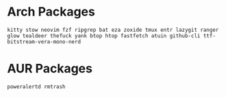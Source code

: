 # Arch Packages
```
kitty stow neovim fzf ripgrep bat eza zoxide tmux entr lazygit ranger glow tealdeer thefuck yank btop htop fastfetch atuin github-cli ttf-bitstream-vera-mono-nerd
```

# AUR Packages
```
poweralertd rmtrash
```
